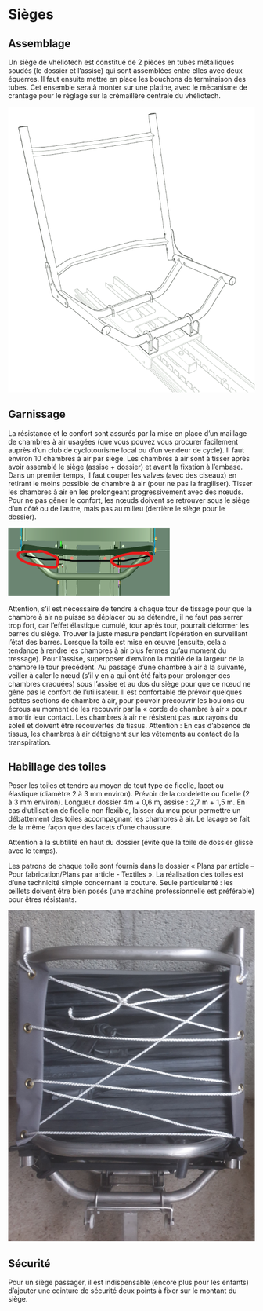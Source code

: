 # Sièges

## Assemblage

Un siège de vhéliotech est constitué de 2 pièces en tubes métalliques soudés (le dossier et l’assise) qui sont assemblées entre elles avec deux équerres. Il faut ensuite mettre en place les bouchons de terminaison des tubes. Cet ensemble sera à monter sur une platine, avec le mécanisme de crantage pour le réglage sur la crémaillère centrale du vhéliotech.

![Vue 3D d'un siège sur le chassis](img/vue_3d_siege.png)

## Garnissage

La résistance et le confort sont assurés par la mise en place d’un maillage de chambres à air usagées (que vous pouvez vous procurer facilement auprès d’un club de cyclotourisme local ou d’un vendeur de cycle). Il faut environ 10 chambres à air par siège.
Les chambres à air sont à tisser après avoir assemblé le siège (assise + dossier) et avant la fixation à l’embase.
Dans un premier temps, il faut couper les valves (avec des ciseaux) en retirant le moins possible de chambre à air (pour ne pas la fragiliser).
Tisser les chambres à air en les prolongeant progressivement avec des nœuds.
Pour ne pas gêner le confort, les nœuds doivent se retrouver sous le siège d’un côté ou de l’autre, mais pas au milieu (derrière le siège pour le dossier).

![Vue 3D en coupe d'un siège sur le chassis](img/vue_3d_siege_coupe.png)

Attention, s’il est nécessaire de tendre à chaque tour de tissage pour que la chambre à air ne puisse se déplacer ou se détendre, il ne faut pas serrer trop fort, car l’effet élastique cumulé, tour après tour, pourrait déformer les barres du siège. Trouver la juste mesure pendant l’opération en surveillant l’état des barres. Lorsque la toile est mise en œuvre (ensuite, cela a tendance à rendre les chambres à air plus fermes qu’au moment du tressage).
Pour l’assise, superposer d’environ la moitié de la largeur de la chambre le tour précédent.
Au passage d’une chambre à air à la suivante, veiller à caler le nœud (s’il y en a qui ont été faits pour prolonger des chambres craquées) sous l’assise et au dos du siège pour que ce nœud ne gêne pas le confort de l’utilisateur.
Il est confortable de prévoir quelques petites sections de chambre à air, pour pouvoir précouvrir les boulons ou écrous au moment de les recouvrir par la « corde de chambre à air » pour amortir leur contact.
Les chambres à air ne résistent pas aux rayons du soleil et doivent être recouvertes de tissus.
Attention : En cas d’absence de tissus, les chambres à air déteignent sur les vêtements au contact de la transpiration.

## Habillage des toiles

Poser les toiles et tendre au moyen de tout type de ficelle, lacet ou élastique (diamètre 2 à 3 mm environ). Prévoir de la cordelette ou ficelle (2 à 3 mm environ). Longueur dossier 4m + 0,6 m, assise : 2,7 m + 1,5 m. En cas d’utilisation de ficelle non flexible, laisser du mou pour permettre un débattement des toiles accompagnant les chambres à air.
Le laçage se fait de la même façon que des lacets d’une chaussure.

Attention à la subtilité en haut du dossier (évite que la toile de dossier glisse avec le temps).

Les patrons de chaque toile sont fournis dans le dossier « Plans par article – Pour fabrication/Plans par article - Textiles ». La réalisation des toiles est d’une technicité simple concernant la couture. Seule particularité : les œillets doivent être bien posés (une machine professionnelle est préférable) pour êtres résistants.

![Photo d'un siège démonté de dos](img/photo_siege_dos.png)

## Sécurité

Pour un siège passager, il est indispensable (encore plus pour les enfants) d’ajouter une ceinture de sécurité deux points à fixer sur le montant du siège.